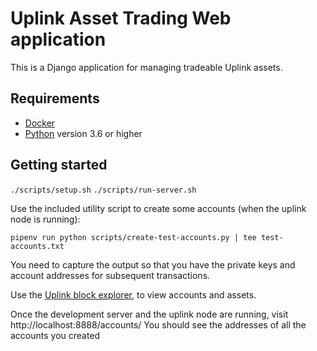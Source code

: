 # Uplink Asset Trading Web application

This is a Django application for managing tradeable Uplink assets.

## Requirements

* [Docker](https://www.docker.com/)
* [Python](https://www.python.org/) version 3.6 or higher

## Getting started

`./scripts/setup.sh`
`./scripts/run-server.sh`

Use the included utility script to create some accounts (when the uplink node is running):

`pipenv run python scripts/create-test-accounts.py | tee test-accounts.txt`

You need to capture the output so that you have the private keys and account addresses
for subsequent transactions.

Use the [Uplink block explorer](http://localhost:8000/accounts/), to view accounts and assets.

Once the development server and the uplink node are running, visit http://localhost:8888/accounts/
You should see the addresses of all the accounts you created
